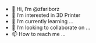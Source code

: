 - 👋 Hi, I’m @zfariborz
- 👀 I’m interested in 3D Printer
- 🌱 I’m currently learning ...
- 💞️ I’m looking to collaborate on ...
- 📫 How to reach me ...

<!---
zfariborz/zfariborz is a ✨ special ✨ repository because its `README.md` (this file) appears on your GitHub profile.
You can click the Preview link to take a look at your changes.
--->
